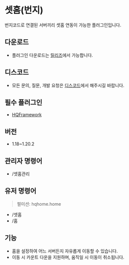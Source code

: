 # 셋홈(번지)
번지코드로 연결된 서버끼리 셋홈 연동이 가능한 플러그인입니다.

## 다운로드
* 플러그인 다운로드는 [릴리즈](https://github.com/HQService/HQHome/releases)에서 가능합니다.

## 디스코드
* 모든 문의, 질문, 개발 요청은 [디스코드](https://discord.gg/hUkaca9ZQu)에서 해주시길 바랍니다.

## 필수 플러그인
*  [HQFramework](https://github.com/HQService/HQFramework)

## 버전
* 1.18~1.20.2

## 관리자 명령어
* /셋홈관리

## 유저 명령어
> 펄미션: hqhome.home
* /셋홈
* /홈

## 기능
* 홈을 설정하여 어느 서버든지 자유롭게 이동할 수 있습니다.
* 이동 시 카운트 다운을 지원하며, 움직일 시 이동이 취소됩니다.
